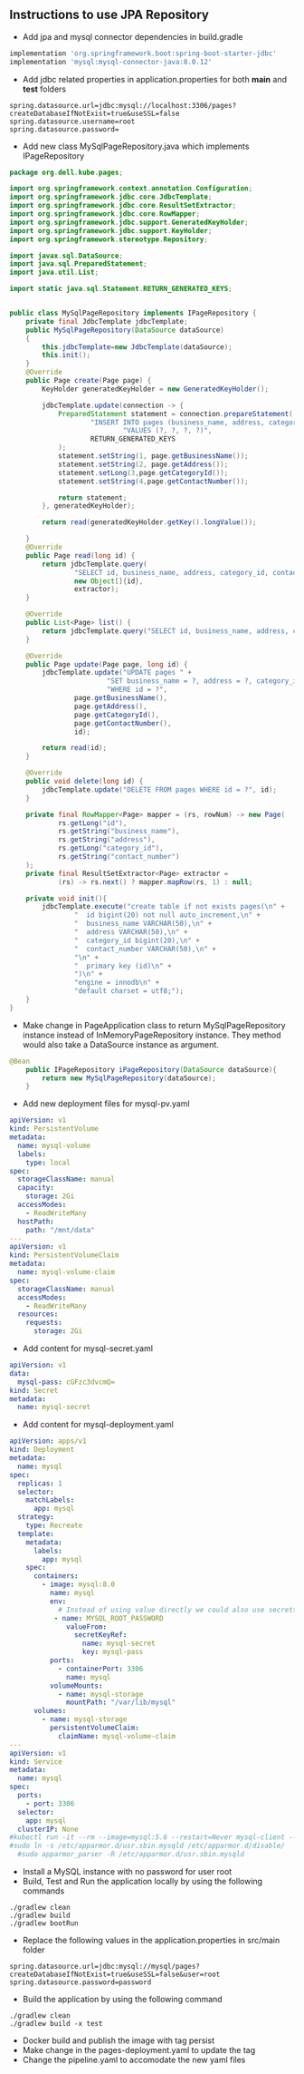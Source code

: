 ## Instructions to use JPA Repository
- Add jpa and mysql connector dependencies in build.gradle
```groovy
implementation 'org.springframework.boot:spring-boot-starter-jdbc'
implementation 'mysql:mysql-connector-java:8.0.12'
```
- Add jdbc related properties in application.properties for both **main** and **test** folders
```properties
spring.datasource.url=jdbc:mysql://localhost:3306/pages?createDatabaseIfNotExist=true&useSSL=false
spring.datasource.username=root
spring.datasource.password=
```
- Add new class MySqlPageRepository.java which implements IPageRepository
```java
package org.dell.kube.pages;

import org.springframework.context.annotation.Configuration;
import org.springframework.jdbc.core.JdbcTemplate;
import org.springframework.jdbc.core.ResultSetExtractor;
import org.springframework.jdbc.core.RowMapper;
import org.springframework.jdbc.support.GeneratedKeyHolder;
import org.springframework.jdbc.support.KeyHolder;
import org.springframework.stereotype.Repository;

import javax.sql.DataSource;
import java.sql.PreparedStatement;
import java.util.List;

import static java.sql.Statement.RETURN_GENERATED_KEYS;


public class MySqlPageRepository implements IPageRepository {
    private final JdbcTemplate jdbcTemplate;
    public MySqlPageRepository(DataSource dataSource)
    {
        this.jdbcTemplate=new JdbcTemplate(dataSource);
        this.init();
    }
    @Override
    public Page create(Page page) {
        KeyHolder generatedKeyHolder = new GeneratedKeyHolder();

        jdbcTemplate.update(connection -> {
            PreparedStatement statement = connection.prepareStatement(
                    "INSERT INTO pages (business_name, address, category_id, contact_number) " +
                            "VALUES (?, ?, ?, ?)",
                    RETURN_GENERATED_KEYS
            );
            statement.setString(1, page.getBusinessName());
            statement.setString(2, page.getAddress());
            statement.setLong(3,page.getCategoryId());
            statement.setString(4,page.getContactNumber());

            return statement;
        }, generatedKeyHolder);

        return read(generatedKeyHolder.getKey().longValue());

    }
    @Override
    public Page read(long id) {
        return jdbcTemplate.query(
                "SELECT id, business_name, address, category_id, contact_number FROM pages WHERE id = ?",
                new Object[]{id},
                extractor);
    }

    @Override
    public List<Page> list() {
        return jdbcTemplate.query("SELECT id, business_name, address, category_id, contact_number FROM pages", mapper);
    }

    @Override
    public Page update(Page page, long id) {
        jdbcTemplate.update("UPDATE pages " +
                        "SET business_name = ?, address = ?, category_id = ?,  contact_number = ? " +
                        "WHERE id = ?",
                page.getBusinessName(),
                page.getAddress(),
                page.getCategoryId(),
                page.getContactNumber(),
                id);

        return read(id);
    }

    @Override
    public void delete(long id) {
        jdbcTemplate.update("DELETE FROM pages WHERE id = ?", id);
    }

    private final RowMapper<Page> mapper = (rs, rowNum) -> new Page(
            rs.getLong("id"),
            rs.getString("business_name"),
            rs.getString("address"),
            rs.getLong("category_id"),
            rs.getString("contact_number")
    );
    private final ResultSetExtractor<Page> extractor =
            (rs) -> rs.next() ? mapper.mapRow(rs, 1) : null;

    private void init(){
        jdbcTemplate.execute("create table if not exists pages(\n" +
                "  id bigint(20) not null auto_increment,\n" +
                "  business_name VARCHAR(50),\n" +
                "  address VARCHAR(50),\n" +
                "  category_id bigint(20),\n" +
                "  contact_number VARCHAR(50),\n" +
                "\n" +
                "  primary key (id)\n" +
                ")\n" +
                "engine = innodb\n" +
                "default charset = utf8;");
    }
}
```
- Make change in PageApplication class to return MySqlPageRepository instance instead of InMemoryPageRepository instance. They method would also take a DataSource instance as argument.
```java
@Bean
	public IPageRepository iPageRepository(DataSource dataSource){
		return new MySqlPageRepository(dataSource);
	}
```
- Add new deployment files for mysql-pv.yaml
```yaml
apiVersion: v1
kind: PersistentVolume
metadata:
  name: mysql-volume
  labels:
    type: local
spec:
  storageClassName: manual
  capacity:
    storage: 2Gi
  accessModes:
    - ReadWriteMany
  hostPath:
    path: "/mnt/data"
---
apiVersion: v1
kind: PersistentVolumeClaim
metadata:
  name: mysql-volume-claim
spec:
  storageClassName: manual
  accessModes:
    - ReadWriteMany
  resources:
    requests:
      storage: 2Gi
```
- Add content for mysql-secret.yaml
```yaml
apiVersion: v1
data:
  mysql-pass: cGFzc3dvcmQ=
kind: Secret
metadata:
  name: mysql-secret
```
- Add content for mysql-deployment.yaml
```yaml
apiVersion: apps/v1 
kind: Deployment
metadata:
  name: mysql
spec:
  replicas: 1
  selector:
    matchLabels:
      app: mysql
  strategy:
    type: Recreate
  template:
    metadata:
      labels:
        app: mysql
    spec:
      containers:
        - image: mysql:8.0
          name: mysql
          env:
            # Instead of using value directly we could also use secrets
           - name: MYSQL_ROOT_PASSWORD
              valueFrom:
                secretKeyRef:
                  name: mysql-secret
                  key: mysql-pass
          ports:
            - containerPort: 3306
              name: mysql
          volumeMounts:
            - name: mysql-storage
              mountPath: "/var/lib/mysql"
      volumes:
        - name: mysql-storage
          persistentVolumeClaim:
            claimName: mysql-volume-claim
---
apiVersion: v1
kind: Service
metadata:
  name: mysql
spec:
  ports:
    - port: 3306
  selector:
    app: mysql
  clusterIP: None
#kubectl run -it --rm --image=mysql:5.6 --restart=Never mysql-client -- mysql -h mysql -ppassword
#sudo ln -s /etc/apparmor.d/usr.sbin.mysqld /etc/apparmor.d/disable/
  #sudo apparmor_parser -R /etc/apparmor.d/usr.sbin.mysqld
```
- Install a MySQL instance with no password for user root
- Build, Test and Run the application locally by using the following commands
```shell script
./gradlew clean
./gradlew build
./gradlew bootRun
```
- Replace the following values in the application.properties in src/main folder
```properties
spring.datasource.url=jdbc:mysql://mysql/pages?createDatabaseIfNotExist=true&useSSL=false&user=root
spring.datasource.password=password
```

- Build the application by using the following command
```shell script
./gradlew clean
./gradlew build -x test 
```
- Docker build and publish the image with tag persist
- Make change in the pages-deployment.yaml to update the tag
- Change the pipeline.yaml to accomodate the new yaml files
